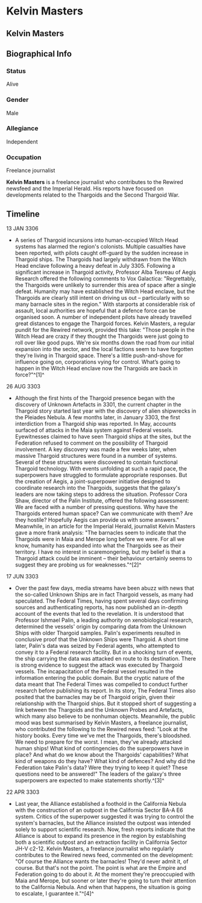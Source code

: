 # Kelvin Masters
## Kelvin Masters

		

## Biographical Info

### Status

Alive

### Gender

Male

### Allegiance

Independent

### Occupation

Freelance journalist

**Kelvin Masters** is a freelance journalist who contributes to the Rewired newsfeed and the Imperial Herald. His reports have focused on developments related to the Thargoids and the Second Thargoid War.

## Timeline

13 JAN 3306

- A series of Thargoid incursions into human-occupied Witch Head systems has alarmed the region's colonists. Multiple casualties have been reported, with pilots caught off-guard by the sudden increase in Thargoid ships. The Thargoids had largely withdrawn from the Witch Head enclave following a heavy defeat in July 3305. Following a significant increase in Thargoid activity, Professor Alba Tesreau of Aegis Research offered the following comments to Vox Galactica: "Regrettably, the Thargoids were unlikely to surrender this area of space after a single defeat. Humanity may have established the Witch Head enclave, but the Thargoids are clearly still intent on driving us out – particularly with so many barnacle sites in the region." With starports at considerable risk of assault, local authorities are hopeful that a defence force can be organised soon. A number of independent pilots have already travelled great distances to engage the Thargoid forces. Kelvin Masters, a regular pundit for the Rewired network, provided this take: "Those people in the Witch Head are crazy if they thought the Thargoids were just going to roll over like good pups. We're six months down the road from our initial expansion into the sector, and the local factions seem to have forgotten they're living in Thargoid space. There's a little push-and-shove for influence going on, corporations vying for control. What’s going to happen in the Witch Head enclave now the Thargoids are back in force?"^[1]^

26 AUG 3303

- Although the first hints of the Thargoid presence began with the discovery of Unknown Artefacts in 3301, the current chapter in the Thargoid story started last year with the discovery of alien shipwrecks in the Pleiades Nebula. A few months later, in January 3303, the first interdiction from a Thargoid ship was reported. In May, accounts surfaced of attacks in the Maia system against Federal vessels. Eyewitnesses claimed to have seen Thargoid ships at the sites, but the Federation refused to comment on the possibility of Thargoid involvement. A key discovery was made a few weeks later, when massive Thargoid structures were found in a number of systems. Several of these structures were discovered to contain functional Thargoid technology. With events unfolding at such a rapid pace, the superpowers have struggled to formulate appropriate responses. But the creation of Aegis, a joint-superpower initiative designed to coordinate research into the Thargoids, suggests that the galaxy's leaders are now taking steps to address the situation. Professor Cora Shaw, director of the Palin Institute, offered the following assessment: We are faced with a number of pressing questions. Why have the Thargoids entered human space? Can we communicate with them? Are they hostile? Hopefully Aegis can provide us with some answers." Meanwhile, in an article for the Imperial Herald, journalist Kelvin Masters gave a more frank analysis: "The barnacles seem to indicate that the Thargoids were in Maia and Merope long before we were. For all we know, humanity has expanded into what the Thargoids see as their territory. I have no interest in scaremongering, but my belief is that a Thargoid attack could be imminent – their behaviour certainly seems to suggest they are probing us for weaknesses."^[2]^

17 JUN 3303

- Over the past few days, media streams have been abuzz with news that the so-called Unknown Ships are in fact Thargoid vessels, as many had speculated. The Federal Times, having spent several days confirming sources and authenticating reports, has now published an in-depth account of the events that led to the revelation. It is understood that Professor Ishmael Palin, a leading authority on xenobiological research, determined the vessels' origin by comparing data from the Unknown Ships with older Thargoid samples. Palin's experiments resulted in conclusive proof that the Unknown Ships were Thargoid. A short time later, Palin's data was seized by Federal agents, who attempted to convey it to a Federal research facility. But in a shocking turn of events, the ship carrying the data was attacked en route to its destination. There is strong evidence to suggest the attack was executed by Thargoid vessels. The incapacitation of the Federal vessel resulted in the information entering the public domain. But the cryptic nature of the data meant that The Federal Times was compelled to conduct further research before publishing its report. In its story, The Federal Times also posited that the barnacles may be of Thargoid origin, given their relationship with the Thargoid ships. But it stopped short of suggesting a link between the Thargoids and the Unknown Probes and Artefacts, which many also believe to be nonhuman objects. Meanwhile, the public mood was best summarised by Kelvin Masters, a freelance journalist, who contributed the following to the Rewired news feed: "Look at the history books. Every time we've met the Thargoids, there's bloodshed. We need to prepare for the worst. I mean, they've already attacked human ships! What kind of contingencies do the superpowers have in place? And what do we know about the Thargoids' capabilities? What kind of weapons do they have? What kind of defences? And why did the Federation take Palin's data? Were they trying to keep it quiet? These questions need to be answered!" The leaders of the galaxy's three superpowers are expected to make statements shortly.^[3]^

22 APR 3303

- Last year, the Alliance established a foothold in the California Nebula with the construction of an outpost in the California Sector BA-A E6 system. Critics of the superpower suggested it was trying to control the system's barnacles, but the Alliance insisted the outpost was intended solely to support scientific research. Now, fresh reports indicate that the Alliance is about to expand its presence in the region by establishing both a scientific outpost and an extraction facility in California Sector JH-V c2-12. Kelvin Masters, a freelance journalist who regularly contributes to the Rewired news feed, commented on the development: "Of course the Alliance wants the barnacles! They'd never admit it, of course. But that's not the point. The point is what are the Empire and Federation going to do about it. At the moment they're preoccupied with Maia and Merope, but sooner or later they're going to turn their attention to the California Nebula. And when that happens, the situation is going to escalate, I guarantee it."^[4]^